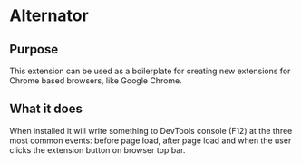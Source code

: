 # Alternator    

## Purpose

This extension can be used as a boilerplate for creating new extensions for Chrome based browsers, like Google Chrome.

## What it does

When installed it will write something to DevTools console (F12) at the three most common events: before page load, after page load and when the user clicks the extension button on browser top bar.
